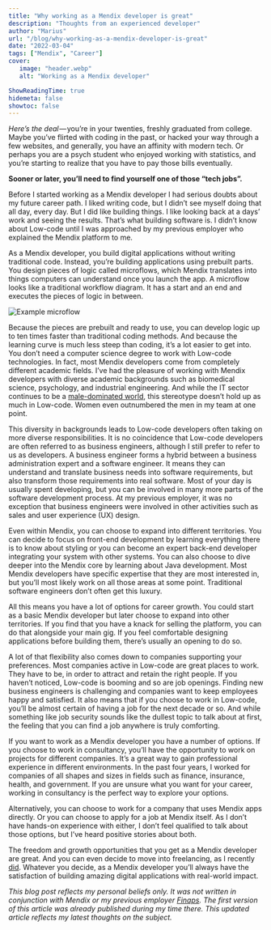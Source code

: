 ```yaml
---
title: "Why working as a Mendix developer is great"
description: "Thoughts from an experienced developer"
author: "Marius"
url: "/blog/why-working-as-a-mendix-developer-is-great"
date: "2022-03-04"
tags: ["Mendix", "Career"]
cover:
   image: "header.webp"
   alt: "Working as a Mendix developer"

ShowReadingTime: true
hidemeta: false
showtoc: false
---
```


*Here’s the deal* — you’re in your twenties, freshly graduated from college. Maybe you’ve flirted with coding in the past, or hacked your way through a few websites, and generally, you have an affinity with modern tech. Or perhaps you are a psych student who enjoyed working with statistics, and you’re starting to realize that you have to pay those bills eventually.

**Sooner or later, you’ll need to find yourself one of those “tech jobs”.**

Before I started working as a Mendix developer I had serious doubts about my future career path. I liked writing code, but I didn’t see myself doing that all day, every day. But I did like building things. I like looking back at a days’ work and seeing the results. That’s what building software is. I didn’t know about Low-code until I was approached by my previous employer who explained the Mendix platform to me.

As a Mendix developer, you build digital applications without writing traditional code. Instead, you’re building applications using prebuilt parts. You design pieces of logic called microflows, which Mendix translates into things computers can understand once you launch the app. A microflow looks like a traditional workflow diagram. It has a start and an end and executes the pieces of logic in between.

![Example microflow](/examplemicroflow.png)

Because the pieces are prebuilt and ready to use, you can develop logic up to ten times faster than traditional coding methods. And because the learning curve is much less steep than coding, it’s a lot easier to get into. You don’t need a computer science degree to work with Low-code technologies. In fact, most Mendix developers come from completely different academic fields. I’ve had the pleasure of working with Mendix developers with diverse academic backgrounds such as biomedical science, psychology, and industrial engineering. And while the IT sector continues to be a [male-dominated world](https://en.wikipedia.org/wiki/Gender_disparity_in_computing), this stereotype doesn’t hold up as much in Low-code. Women even outnumbered the men in my team at one point.

This diversity in backgrounds leads to Low-code developers often taking on more diverse responsibilities. It is no coincidence that Low-code developers are often referred to as business engineers, although I still prefer to refer to us as developers. A business engineer forms a hybrid between a business administration expert and a software engineer. It means they can understand and translate business needs into software requirements, but also transform those requirements into real software. Most of your day is usually spent developing, but you can be involved in many more parts of the software development process. At my previous employer, it was no exception that business engineers were involved in other activities such as sales and user experience (UX) design.

Even within Mendix, you can choose to expand into different territories. You can decide to focus on front-end development by learning everything there is to know about styling or you can become an expert back-end developer integrating your system with other systems. You can also choose to dive deeper into the Mendix core by learning about Java development. Most Mendix developers have specific expertise that they are most interested in, but you’ll most likely work on all those areas at some point. Traditional software engineers don’t often get this luxury.

All this means you have a lot of options for career growth. You could start as a basic Mendix developer but later choose to expand into other territories. If you find that you have a knack for selling the platform, you can do that alongside your main gig. If you feel comfortable designing applications before building them, there’s usually an opening to do so.

A lot of that flexibility also comes down to companies supporting your preferences. Most companies active in Low-code are great places to work. They have to be, in order to attract and retain the right people. If you haven’t noticed, Low-code is booming and so are job openings. Finding new business engineers is challenging and companies want to keep employees happy and satisfied. It also means that if you choose to work in Low-code, you’ll be almost certain of having a job for the next decade or so. And while something like job security sounds like the dullest topic to talk about at first, the feeling that you can find a job anywhere is truly comforting.

If you want to work as a Mendix developer you have a number of options. If you choose to work in consultancy, you’ll have the opportunity to work on projects for different companies. It’s a great way to gain professional experience in different environments. In the past four years, I worked for companies of all shapes and sizes in fields such as finance, insurance, health, and government. If you are unsure what you want for your career, working in consultancy is the perfect way to explore your options.

Alternatively, you can choose to work for a company that uses Mendix apps directly. Or you can choose to apply for a job at Mendix itself. As I don’t have hands-on experience with either, I don’t feel qualified to talk about those options, but I’ve heard positive stories about both.

The freedom and growth opportunities that you get as a Mendix developer are great. And you can even decide to move into freelancing, as I recently [did](https://www.linkedin.com/feed/update/urn%3Ali%3Aactivity%3A6851808905958346752?lipi=urn%3Ali%3Apage%3Ad_flagship3_profile_view_base%3BwtjbeyO4ROecTjEpolP23g%3D%3D). Whatever you decide, as a Mendix developer you’ll always have the satisfaction of building amazing digital applications with real-world impact.

_This blog post reflects my personal beliefs only. It was not written in conjunction with Mendix or my previous employer_ [_Finaps_](https://www.finaps.nl/)_. The first version of this article was already published during my time there. This updated article reflects my latest thoughts on the subject._
